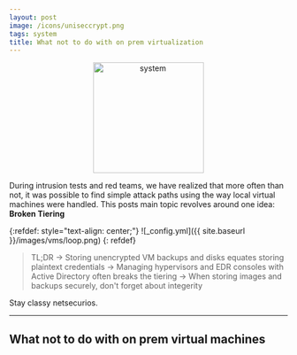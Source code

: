 ```yaml
---
layout: post
image: /icons/uniseccrypt.png
tags: system
title: What not to do with on prem virtualization
---
```



<div style="text-align: center;">
 <a href="/tags#system"><img src="{{ site.baseurl }}/icons/system.png" width="200" title="system" ></a>
</div>

During intrusion tests and red teams, we have realized that more often than not, it was possible to find simple attack paths using the way local virtual machines were handled. This posts main topic revolves around one idea: **Broken Tiering**

{:refdef: style="text-align: center;"}
![_config.yml]({{ site.baseurl }}/images/vms/loop.png)
{: refdef}

> TL;DR
> &rarr; Storing unencrypted VM backups and disks equates storing plaintext credentials
> &rarr; Managing hypervisors and EDR consoles with Active Directory often breaks the tiering
> &rarr; When storing images and backups securely, don't forget about integerity






Stay classy netsecurios.

---
What not to do with on prem virtual machines
---
